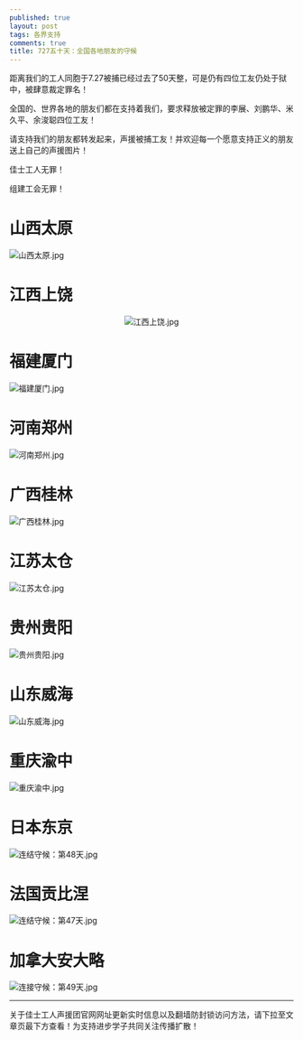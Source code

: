 ```yaml
---
published: true
layout: post
tags: 各界支持
comments: true
title: 727五十天：全国各地朋友的守候
---
```

<head>

距离我们的工人同胞于7.27被捕已经过去了50天整，可是仍有四位工友仍处于狱中，被肆意裁定罪名！

全国的、世界各地的朋友们都在支持着我们，要求释放被定罪的李展、刘鹏华、米久平、余浚聪四位工友！

请支持我们的朋友都转发起来，声援被捕工友！并欢迎每一个愿意支持正义的朋友送上自己的声援图片！

佳士工人无罪！

组建工会无罪！

</head>


# 山西太原

<img src="https://i.loli.net/2018/09/16/5b9e3792d95b3.jpg" alt="山西太原.jpg" title="山西太原.jpg" />

# 江西上饶

<center>
  
<img src="https://i.loli.net/2018/09/16/5b9e3786d2135.jpg" alt="江西上饶.jpg" title="江西上饶.jpg" />

</center>

# 福建厦门

<img src="https://i.loli.net/2018/09/16/5b9e378f14777.jpg" alt="福建厦门.jpg" title="福建厦门.jpg" />

# 河南郑州

<img src="https://i.loli.net/2018/09/16/5b9e37909c7e2.jpg" alt="河南郑州.jpg" title="河南郑州.jpg" />

# 广西桂林

<img src="https://i.loli.net/2018/09/16/5b9e379244d41.jpg" alt="广西桂林.jpg" title="广西桂林.jpg" />

# 江苏太仓

<img src="https://i.loli.net/2018/09/16/5b9e3793080bb.jpg" alt="江苏太仓.jpg" title="江苏太仓.jpg" />

# 贵州贵阳

<img src="https://i.loli.net/2018/09/16/5b9e379367e15.jpg" alt="贵州贵阳.jpg" title="贵州贵阳.jpg" />

# 山东威海

<img src="https://i.loli.net/2018/09/16/5b9e3793c943c.jpg" alt="山东威海.jpg" title="山东威海.jpg" />

# 重庆渝中

<img src="https://i.loli.net/2018/09/16/5b9e37bd46a20.jpg" alt="重庆渝中.jpg" title="重庆渝中.jpg" />

# 日本东京

<img src="https://i.loli.net/2018/09/16/5b9e37d8f33b8.jpg" alt="连结守候：第48天.jpg" title="连结守候：第48天.jpg" />

# 法国贡比涅

<img src="https://i.loli.net/2018/09/16/5b9e37db2f57b.jpg" alt="连结守候：第47天.jpg" title="连结守候：第47天.jpg" />

# 加拿大安大略

<img src="https://i.loli.net/2018/09/16/5b9e378312f8e.jpg" alt="连接守候：第49天.jpg" title="连接守候：第49天.jpg" />



---
关于佳士工人声援团官网网址更新实时信息以及翻墙防封锁访问方法，请下拉至文章页最下方查看！为支持进步学子共同关注传播扩散！
